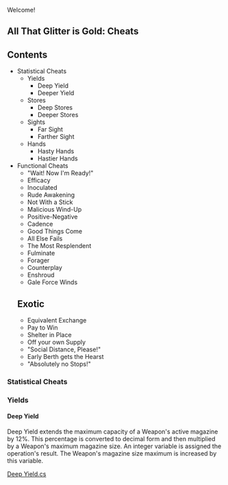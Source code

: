 Welcome!

## All That Glitter is Gold: Cheats

## Contents
* Statistical Cheats
  * Yields
    * Deep Yield
    * Deeper Yield 
  * Stores
    * Deep Stores
    * Deeper Stores
  * Sights
    * Far Sight
    * Farther Sight
  * Hands
    * Hasty Hands
    * Hastier Hands
* Functional Cheats
  * "Wait! Now I'm Ready!"
  * Efficacy
  * Inoculated
  * Rude Awakening
  * Not With a Stick
  * Malicious Wind-Up
  * Positive-Negative
  * Cadence
  * Good Things Come
  * All Else Fails
  * The Most Resplendent
  * Fulminate
  * Forager
  * Counterplay
  * Enshroud
  * Gale Force Winds
  ## Exotic
  * Equivalent Exchange
  * Pay to Win
  * Shelter in Place
  * Off your own Supply
  * "Social Distance, Please!"
  * Early Berth gets the Hearst
  * "Absolutely no Stops!"
 
### Statistical Cheats
### Yields
#### Deep Yield
Deep Yield extends the maximum capacity of a Weapon's active magazine by 12%. This percentage is converted to decimal form and then multiplied by a Weapon's maximum magazine size. An integer variable is assigned the operation's result. The Weapon's magazine size maximum is increased by this variable. 

[Deep Yield.cs](/Assets/Scripts/Weapons/Magazine%Cheats/DeepYield.cs)

